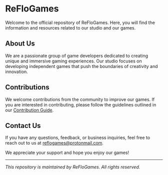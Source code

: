 # ReFloGames

Welcome to the official repository of ReFloGames. Here, you will find the information and resources related to our studio and our games.

## About Us

We are a passionate group of game developers dedicated to creating unique and immersive gaming experiences. Our studio focuses on developing independent games that push the boundaries of creativity and innovation.

## Contributions

We welcome contributions from the community to improve our games. If you are interested in contributing, please follow the guidelines outlined in our [Contribution Guide](CONTRIBUTING.md).

## Contact Us

If you have any questions, feedback, or business inquiries, feel free to reach out to us at [reflogames@protonmail.com](mailto:reflogames@protonmail.com).

We appreciate your support and hope you enjoy our games!

---

*This repository is maintained by ReFloGames. All rights reserved.*
